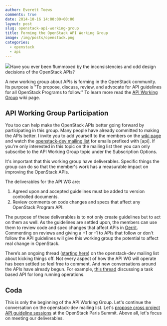 ```yaml
---
author: Everett Toews
comments: true
date: 2014-10-16 14:00:00+00:00
layout: post
slug: openstack-api-working-group
title: Forming the OpenStack API Working Group
image: /img/posts/openstack.png
categories:
  - openstack
  - api
---
```


<img class="img-right" src="{{ page.image }}"/>Have you ever been flummoxed by the inconsistencies and odd design decisions of the OpenStack APIs?

A new working group about APIs is forming in the OpenStack community. Its purpose is "To propose, discuss, review, and advocate for API guidelines for all OpenStack Programs to follow." To learn more read the [API Working Group](https://wiki.openstack.org/wiki/API_Working_Group) wiki page.

<!--more-->

## API Working Group Participation

You too can help make the OpenStack APIs better going forward by participating in this group. Many people have already committed to making the APIs better. I invite you to add yourself to the members on the [wiki page](https://wiki.openstack.org/wiki/API_Working_Group) and watch the [openstack-dev mailing list](http://lists.openstack.org/cgi-bin/mailman/listinfo/openstack-dev) for emails prefixed with [api]. If you're only interested in this topic on the mailing list then you can only subscribe to the API Working Group topic under the Subscription Options.

It's important that this working group have deliverables. Specific things the group can do so that the member's work has a measurable impact on improving the OpenStack APIs.

The deliverables for the API WG are:

1. Agreed upon and accepted guidelines must be added to version controlled documents.
1. Review comments on code changes and specs that affect any OpenStack Program API.

The purpose of these deliverables is to not only create guidelines but to act on them as well. As the guidelines are settled upon, the members can use them to review code and spec changes that affect APIs in [Gerrit](https://wiki.openstack.org/wiki/Gerrit_Workflow). Commenting on reviews and giving a +1 or -1 to APIs that follow or don't follow the API guidelines will give this working group the potential to affect real change in OpenStack.

There’s an ongoing thread ([starting here](http://lists.openstack.org/pipermail/openstack-dev/2014-October/048144.html)) on the openstack-dev mailing list about kicking things off. Not every aspect of how the API WG will operate has been settled so feel free to comment. And new conversations around the APIs have already begun. For example, [this thread](http://lists.openstack.org/pipermail/openstack-dev/2014-October/048534.html) discussing a task based API for long running operations.

## Coda

This is only the beginning of the API Working Group. Let's continue the conversation on the openstack-dev mailing list. Let's [propose cross project API guideline sessions](https://etherpad.openstack.org/p/kilo-crossproject-summit-topics) at the OpenStack Paris Summit. Above all, let's focus on meeting our deliverables.
